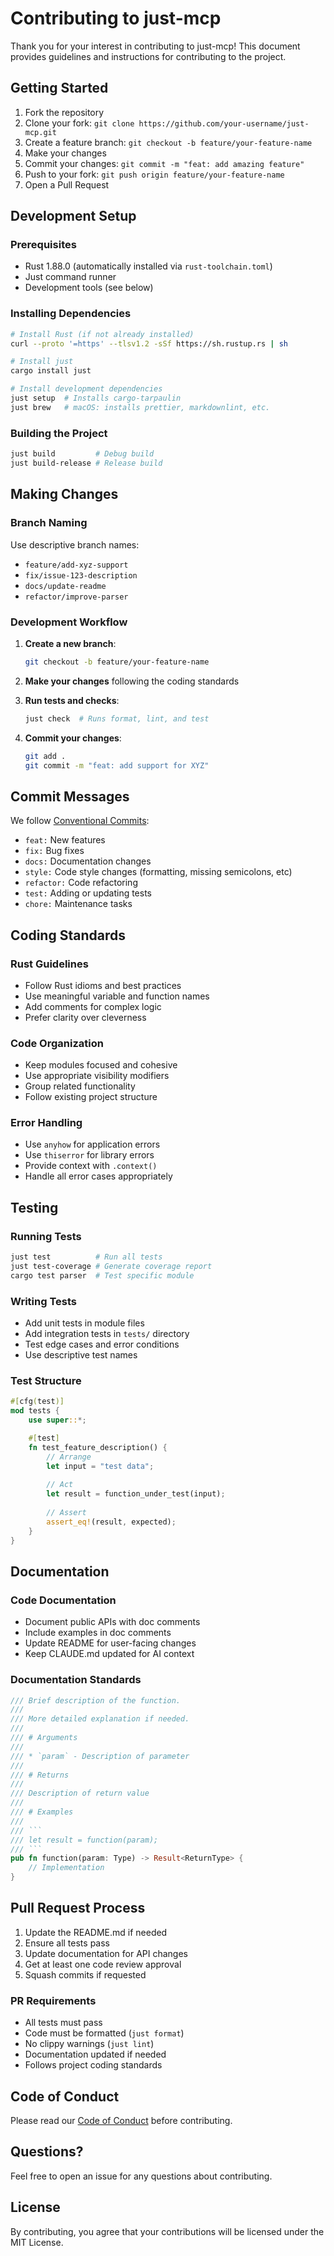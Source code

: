 # Contributing to just-mcp

Thank you for your interest in contributing to just-mcp! This document provides guidelines and instructions for contributing to the project.

## Getting Started

1. Fork the repository
2. Clone your fork: `git clone https://github.com/your-username/just-mcp.git`
3. Create a feature branch: `git checkout -b feature/your-feature-name`
4. Make your changes
5. Commit your changes: `git commit -m "feat: add amazing feature"`
6. Push to your fork: `git push origin feature/your-feature-name`
7. Open a Pull Request

## Development Setup

### Prerequisites

- Rust 1.88.0 (automatically installed via `rust-toolchain.toml`)
- Just command runner
- Development tools (see below)

### Installing Dependencies

```bash
# Install Rust (if not already installed)
curl --proto '=https' --tlsv1.2 -sSf https://sh.rustup.rs | sh

# Install just
cargo install just

# Install development dependencies
just setup  # Installs cargo-tarpaulin
just brew   # macOS: installs prettier, markdownlint, etc.
```

### Building the Project

```bash
just build         # Debug build
just build-release # Release build
```

## Making Changes

### Branch Naming

Use descriptive branch names:

- `feature/add-xyz-support`
- `fix/issue-123-description`
- `docs/update-readme`
- `refactor/improve-parser`

### Development Workflow

1. **Create a new branch**:

   ```bash
   git checkout -b feature/your-feature-name
   ```

2. **Make your changes** following the coding standards

3. **Run tests and checks**:

   ```bash
   just check  # Runs format, lint, and test
   ```

4. **Commit your changes**:

   ```bash
   git add .
   git commit -m "feat: add support for XYZ"
   ```

## Commit Messages

We follow [Conventional Commits](https://www.conventionalcommits.org/):

- `feat:` New features
- `fix:` Bug fixes
- `docs:` Documentation changes
- `style:` Code style changes (formatting, missing semicolons, etc)
- `refactor:` Code refactoring
- `test:` Adding or updating tests
- `chore:` Maintenance tasks

## Coding Standards

### Rust Guidelines

- Follow Rust idioms and best practices
- Use meaningful variable and function names
- Add comments for complex logic
- Prefer clarity over cleverness

### Code Organization

- Keep modules focused and cohesive
- Use appropriate visibility modifiers
- Group related functionality
- Follow existing project structure

### Error Handling

- Use `anyhow` for application errors
- Use `thiserror` for library errors
- Provide context with `.context()`
- Handle all error cases appropriately

## Testing

### Running Tests

```bash
just test          # Run all tests
just test-coverage # Generate coverage report
cargo test parser  # Test specific module
```

### Writing Tests

- Add unit tests in module files
- Add integration tests in `tests/` directory
- Test edge cases and error conditions
- Use descriptive test names

### Test Structure

```rust
#[cfg(test)]
mod tests {
    use super::*;

    #[test]
    fn test_feature_description() {
        // Arrange
        let input = "test data";
        
        // Act
        let result = function_under_test(input);
        
        // Assert
        assert_eq!(result, expected);
    }
}
```

## Documentation

### Code Documentation

- Document public APIs with doc comments
- Include examples in doc comments
- Update README for user-facing changes
- Keep CLAUDE.md updated for AI context

### Documentation Standards

```rust
/// Brief description of the function.
///
/// More detailed explanation if needed.
///
/// # Arguments
///
/// * `param` - Description of parameter
///
/// # Returns
///
/// Description of return value
///
/// # Examples
///
/// ```
/// let result = function(param);
/// ```
pub fn function(param: Type) -> Result<ReturnType> {
    // Implementation
}
```

## Pull Request Process

1. Update the README.md if needed
2. Ensure all tests pass
3. Update documentation for API changes
4. Get at least one code review approval
5. Squash commits if requested

### PR Requirements

- All tests must pass
- Code must be formatted (`just format`)
- No clippy warnings (`just lint`)
- Documentation updated if needed
- Follows project coding standards

## Code of Conduct

Please read our [Code of Conduct](CODE_OF_CONDUCT.md) before contributing.

## Questions?

Feel free to open an issue for any questions about contributing.

## License

By contributing, you agree that your contributions will be licensed under the MIT License.
